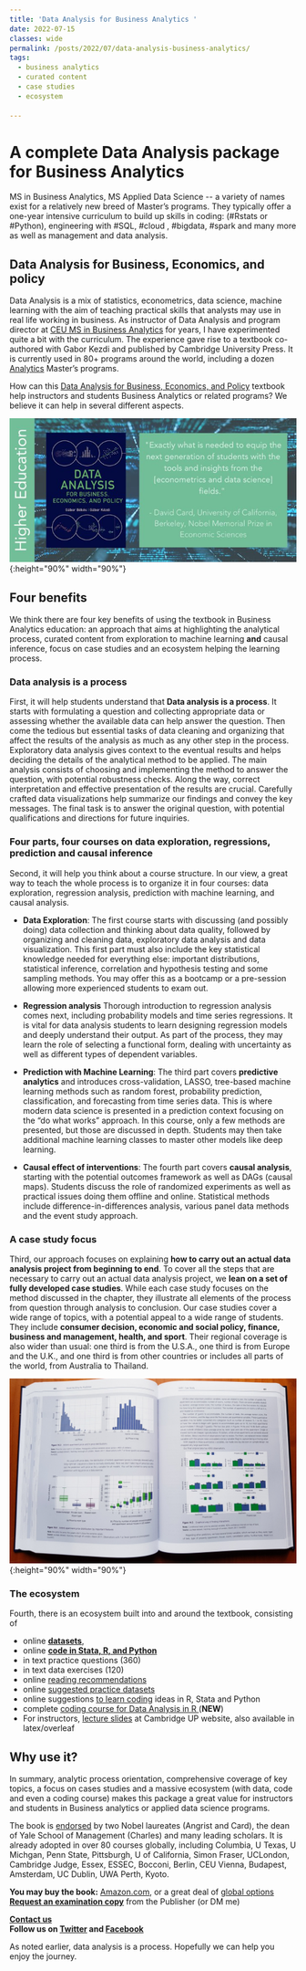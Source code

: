 ```yaml
---
title: 'Data Analysis for Business Analytics '
date: 2022-07-15
classes: wide
permalink: /posts/2022/07/data-analysis-business-analytics/
tags:
  - business analytics
  - curated content
  - case studies
  - ecosystem

---
```


# A complete Data Analysis package for Business Analytics

MS in Business Analytics, MS Applied Data Science -- a variety of names exist for a relatively new breed of Master’s programs. They typically offer a one-year intensive curriculum to build up skills in coding: (#Rstats or #Python), engineering with #SQL,  #cloud , #bigdata, #spark and many more as well as management and data analysis.


## Data Analysis for Business, Economics, and policy
Data Analysis is a mix of statistics, econometrics, data science, machine learning with the aim of teaching practical skills that analysts may use in real life working in business. As instructor of Data Analysis and program director at [CEU MS in Business Analytics](https://economics.ceu.edu/program/master-science-business-analytics) for years, I have experimented quite a bit with the curriculum. The experience gave rise to a textbook co-authored with Gabor Kezdi and published by Cambridge University Press. It is currently used in 80+ programs around the world, including a dozen [Analytics](https://gabors-data-analysis.com/courses-using/#business-analytics-data-science) Master’s programs.

How can this [Data Analysis for Business, Economics, and Policy](https://gabors-data-analysis.com/) textbook help instructors and students Business Analytics or related programs? We believe it can help in several different aspects.

![Card](/images/cambridge-card.jpg){:height="90%" width="90%"}


## Four benefits

We think there are four key benefits of using the textbook in Business Analytics education: an approach that aims at highlighting the analytical process, curated content from exploration to machine learning **and** causal inference, focus on case studies and an ecosystem helping the learning process. 

### Data analysis is a process

First, it will help students understand that **Data analysis is a process**. It starts with formulating a question and collecting appropriate data or assessing whether the available data can help answer the question. Then come the tedious but essential tasks of data cleaning and organizing that affect the results of the analysis as much as any other step in the process. Exploratory data analysis gives context to the eventual results and helps deciding the details of the analytical method to be applied. The main analysis consists of choosing and implementing the method to answer the question, with potential robustness checks. Along the way, correct interpretation and effective presentation of the results are crucial. Carefully crafted data visualizations help summarize our findings and convey the key messages. The final task is to answer the original question, with potential qualifications and directions for future inquiries.

### Four parts, four courses on data exploration, regressions, prediction and causal inference

Second, it will help you think about a course structure. In our view, a great way to teach the whole process is to organize it in four courses: data exploration, regression analysis, prediction with machine learning, and causal analysis.  

* **Data Exploration**: The first course starts with discussing (and possibly doing) data collection and thinking about data quality, followed by organizing and cleaning data, exploratory data analysis and data visualization. This first part must also include the key statistical knowledge needed for everything else: important distributions, statistical inference, correlation and hypothesis testing and some sampling methods. You may offer this as a bootcamp or a pre-session allowing more experienced students to exam out.

* **Regression analysis** Thorough introduction to regression analysis comes next, including probability models and time series regressions. It is vital for data analysis students to learn designing regression models and deeply understand their output. As part of the process, they may learn the role of selecting a functional form, dealing with uncertainty as well as different types of dependent variables.  

* **Prediction with Machine Learning**: The third part covers **predictive analytics** and introduces cross-validation, LASSO, tree-based machine learning methods such as random forest, probability prediction, classification, and forecasting from time series data. This is where modern data science is presented in a prediction context focusing on the “do what works” approach. In this course, only a few methods are presented, but those are discussed in depth. Students may then take additional machine learning classes to master other models like deep learning.

* **Causal effect of interventions**: The fourth part covers **causal analysis**, starting with the potential outcomes framework as well as DAGs (causal maps). Students discuss the role of randomized experiments as well as practical issues doing them offline and online. Statistical methods include difference-in-differences analysis, various panel data methods and the event study approach.

### A case study focus

Third, our approach focuses on explaining **how to carry out an actual data analysis project from beginning to end**.  To cover all the steps that are necessary to carry out an actual data analysis project, we **lean on a set of fully developed case studies**. While each case study focuses on the method discussed in the chapter, they illustrate all elements of the process from question through analysis to conclusion. Our case studies cover a wide range of topics, with a potential appeal to a wide range of students. They include **consumer decision, economic and social policy, finance, business and management, health, and sport**. Their regional coverage is also wider than usual: one third is from the U.S.A., one third is from Europe and the U.K., and one third is from other countries or includes all parts of the world, from Australia to Thailand.

![case studies](/images/book-withpix1.jpg){:height="90%" width="90%"}


### The ecosystem

Fourth, there is an ecosystem built into and around the textbook, consisting of
* online [**datasets**](https://gabors-data-analysis.com/datasets/),
* online [**code in Stata, R, and Python**](https://github.com/gabors-data-analysis/da_case_studies)
* in text practice questions (360)
* in text data exercises (120)
* online [reading recommendations](https://gabors-data-analysis.com/readings)
* online [suggested practice datasets](https://gabors-data-analysis.com/data-source-ideas)
* online suggestions [to learn coding](https://gabors-data-analysis.com/code-learn/) ideas in R, Stata and Python
* complete [coding course for Data Analysis in R ](https://github.com/gabors-data-analysis/da-coding-rstats)  (**NEW**)
* For instructors, [lecture slides](https://www.cambridge.org/highereducation/books/data-analysis-for-business-economics-and-policy/D67A1B0B56176D6D6A92E27F3F82AA20/resources/instructor-resources/F57C5762D1593E72250729668A08A53B) at Cambridge UP website, also available in latex/overleaf

## Why use it?

In summary, analytic process orientation, comprehensive coverage of key topics, a focus on cases studies and a massive ecosystem (with data, code and even a coding course) makes this package a great value for instructors and students in Business analytics or applied data science programs. 

The book is [endorsed](https://gabors-data-analysis.com/endorsements) by two Nobel laureates (Angrist and Card), the dean of Yale School of Management (Charles) and many leading scholars. It is already adopted in over 80 courses globally, including Columbia, U Texas, U Michgan, Penn State, Pittsburgh, U of California, Simon Fraser, UCLondon, Cambridge Judge, Essex, ESSEC, Bocconi,  Berlin, CEU Vienna, Budapest, Amsterdam, UC Dublin, UWA Perth, Kyoto. 

**You may buy the book:** [Amazon.com](https://www.amazon.com/Data-Analysis-Business-Economics-Policy-dp-1108716202/dp/1108716202/ref=mt_other?_encoding=UTF8&me=&qid=), or a great deal of [global options](/order)  
[**Request an examination copy**](https://www.cambridge.org/highereducation/books/data-analysis-for-business-economics-and-policy/D67A1B0B56176D6D6A92E27F3F82AA20/examination-copy/login) from the Publisher (or DM me) 

[**Contact us**](/contact-us/)   
**Follow us on [Twitter](https://twitter.com/Gabors_Data) and [Facebook](https://www.facebook.com/gaborsdata)** 


As noted earlier, data analysis is a process. Hopefully we can help you enjoy the journey.